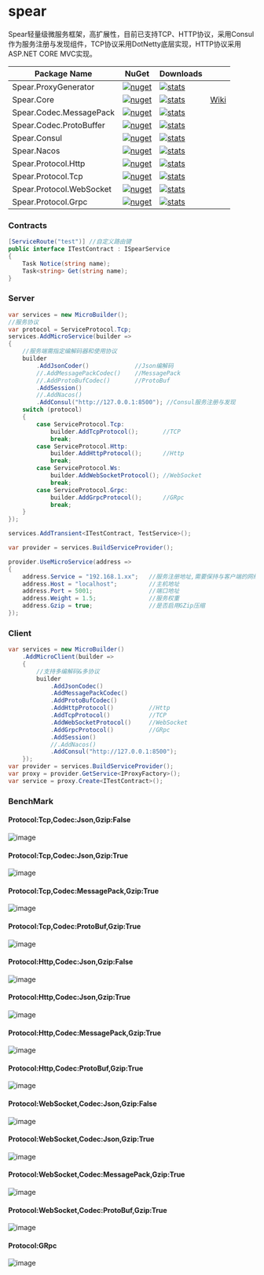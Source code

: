 # spear
Spear轻量级微服务框架，高扩展性，目前已支持TCP、HTTP协议，采用Consul作为服务注册与发现组件，TCP协议采用DotNetty底层实现，HTTP协议采用ASP.NET CORE MVC实现。

| Package Name |  NuGet | Downloads | |
|--------------|  ------- |  ---- | -- |
| Spear.ProxyGenerator | [![nuget](https://img.shields.io/nuget/v/Spear.ProxyGenerator.svg?style=flat-square)](https://www.nuget.org/packages/Spear.ProxyGenerator) | [![stats](https://img.shields.io/nuget/dt/Spear.ProxyGenerator.svg?style=flat-square)](https://www.nuget.org/stats/packages/Spear.ProxyGenerator?groupby=Version) |
| Spear.Core | [![nuget](https://img.shields.io/nuget/v/Spear.Core.svg?style=flat-square)](https://www.nuget.org/packages/Spear.Core) | [![stats](https://img.shields.io/nuget/dt/Spear.Core.svg?style=flat-square)](https://www.nuget.org/stats/packages/Spear.Core?groupby=Version) | [Wiki](https://github.com/shoy160/spear/wiki) |
| Spear.Codec.MessagePack | [![nuget](https://img.shields.io/nuget/v/Spear.Codec.MessagePack.svg?style=flat-square)](https://www.nuget.org/packages/Spear.Codec.MessagePack) | [![stats](https://img.shields.io/nuget/dt/Spear.Codec.MessagePack.svg?style=flat-square)](https://www.nuget.org/stats/packages/Spear.Codec.MessagePack?groupby=Version) | 
| Spear.Codec.ProtoBuffer | [![nuget](https://img.shields.io/nuget/v/Spear.Codec.ProtoBuffer.svg?style=flat-square)](https://www.nuget.org/packages/Spear.Codec.ProtoBuffer) | [![stats](https://img.shields.io/nuget/dt/Spear.Codec.ProtoBuffer.svg?style=flat-square)](https://www.nuget.org/stats/packages/Spear.Codec.ProtoBuffer?groupby=Version) | 
| Spear.Consul | [![nuget](https://img.shields.io/nuget/v/Spear.Consul.svg?style=flat-square)](https://www.nuget.org/packages/Spear.Consul) | [![stats](https://img.shields.io/nuget/dt/Spear.Consul.svg?style=flat-square)](https://www.nuget.org/stats/packages/Spear.Consul?groupby=Version) |
| Spear.Nacos | [![nuget](https://img.shields.io/nuget/v/Spear.Nacos.svg?style=flat-square)](https://www.nuget.org/packages/Spear.Nacos) | [![stats](https://img.shields.io/nuget/dt/Spear.Nacos.svg?style=flat-square)](https://www.nuget.org/stats/packages/Spear.Nacos?groupby=Version) |
| Spear.Protocol.Http | [![nuget](https://img.shields.io/nuget/v/Spear.Protocol.Http.svg?style=flat-square)](https://www.nuget.org/packages/Spear.Protocol.Http) | [![stats](https://img.shields.io/nuget/dt/Spear.Protocol.Http.svg?style=flat-square)](https://www.nuget.org/stats/packages/Spear.Protocol.Http?groupby=Version) |
| Spear.Protocol.Tcp | [![nuget](https://img.shields.io/nuget/v/Spear.Protocol.Tcp.svg?style=flat-square)](https://www.nuget.org/packages/Spear.Protocol.Tcp) | [![stats](https://img.shields.io/nuget/dt/Spear.Protocol.Tcp.svg?style=flat-square)](https://www.nuget.org/stats/packages/Spear.Protocol.Tcp?groupby=Version) |
| Spear.Protocol.WebSocket | [![nuget](https://img.shields.io/nuget/v/Spear.Protocol.WebSocket.svg?style=flat-square)](https://www.nuget.org/packages/Spear.Protocol.WebSocket) | [![stats](https://img.shields.io/nuget/dt/Spear.Protocol.WebSocket.svg?style=flat-square)](https://www.nuget.org/stats/packages/Spear.Protocol.WebSocket?groupby=Version) |
| Spear.Protocol.Grpc | [![nuget](https://img.shields.io/nuget/v/Spear.Protocol.Grpc.svg?style=flat-square)](https://www.nuget.org/packages/Spear.Protocol.Grpc) | [![stats](https://img.shields.io/nuget/dt/Spear.Protocol.Grpc.svg?style=flat-square)](https://www.nuget.org/stats/packages/Spear.Protocol.Grpc?groupby=Version) |

### Contracts
``` c#
[ServiceRoute("test")] //自定义路由键
public interface ITestContract : ISpearService
{
    Task Notice(string name);
    Task<string> Get(string name);
}
```
### Server
``` c#
var services = new MicroBuilder();
//服务协议
var protocol = ServiceProtocol.Tcp;
services.AddMicroService(builder =>
{
    //服务端需指定编解码器和使用协议
    builder
        .AddJsonCoder()             //Json编解码
        //.AddMessagePackCodec()    //MessagePack
        //.AddProtoBufCodec()       //ProtoBuf
        .AddSession()
        //.AddNacos()
        .AddConsul("http://127.0.0.1:8500"); //Consul服务注册与发现
    switch (protocol)
    {
        case ServiceProtocol.Tcp:
            builder.AddTcpProtocol();       //TCP
            break;
        case ServiceProtocol.Http:
            builder.AddHttpProtocol();      //Http
            break;
        case ServiceProtocol.Ws:
            builder.AddWebSocketProtocol(); //WebSocket
            break;
        case ServiceProtocol.Grpc:
            builder.AddGrpcProtocol();      //GRpc
            break;
    }
});

services.AddTransient<ITestContract, TestService>();

var provider = services.BuildServiceProvider();

provider.UseMicroService(address =>
{
    address.Service = "192.168.1.xx";   //服务注册地址,需要保持与客户端的网络访问
    address.Host = "localhost";         //主机地址
    address.Port = 5001;                //端口地址
    address.Weight = 1.5;               //服务权重
    address.Gzip = true;                //是否启用GZip压缩
});
```

### Client
``` c#
var services = new MicroBuilder()
    .AddMicroClient(builder =>
    {
        //支持多编解码&多协议
        builder
            .AddJsonCodec()
            .AddMessagePackCodec()
            .AddProtoBufCodec()
            .AddHttpProtocol()          //Http
            .AddTcpProtocol()           //TCP
            .AddWebSocketProtocol()     //WebSocket
            .AddGrpcProtocol()          //GRpc
            .AddSession()
            //.AddNacos()
            .AddConsul("http://127.0.0.1:8500");
    });
var provider = services.BuildServiceProvider();
var proxy = provider.GetService<IProxyFactory>();
var service = proxy.Create<ITestContract>();
```

### BenchMark
#### Protocol:Tcp,Codec:Json,Gzip:False
![image](docs\images\benchmark-0-0-0.png)

#### Protocol:Tcp,Codec:Json,Gzip:True
![image](docs\images\benchmark-0-0-1.png)

#### Protocol:Tcp,Codec:MessagePack,Gzip:True
![image](docs\images\benchmark-0-1-1.png)

#### Protocol:Tcp,Codec:ProtoBuf,Gzip:True
![image](docs\images\benchmark-0-2-1.png)

#### Protocol:Http,Codec:Json,Gzip:False
![image](docs\images\benchmark-1-0-0.png)

#### Protocol:Http,Codec:Json,Gzip:True
![image](docs\images\benchmark-1-0-1.png)

#### Protocol:Http,Codec:MessagePack,Gzip:True
![image](docs\images\benchmark-1-1-1.png)

#### Protocol:Http,Codec:ProtoBuf,Gzip:True
![image](docs\images\benchmark-1-2-1.png)

#### Protocol:WebSocket,Codec:Json,Gzip:False
![image](docs\images\benchmark-2-0-0.png)

#### Protocol:WebSocket,Codec:Json,Gzip:True
![image](docs\images\benchmark-2-0-1.png)

#### Protocol:WebSocket,Codec:MessagePack,Gzip:True
![image](docs\images\benchmark-2-1-1.png)

#### Protocol:WebSocket,Codec:ProtoBuf,Gzip:True
![image](docs\images\benchmark-2-2-1.png)

#### Protocol:GRpc
![image](docs\images\benchmark-4-0-0.png)
